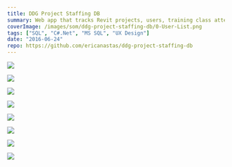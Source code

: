 ```yaml
---
title: DDG Project Staffing DB
summary: Web app that tracks Revit projects, users, training class attendance, and skills
coverImage: /images/som/ddg-project-staffing-db/0-User-List.png
tags: ["SQL", "C#.Net", "MS SQL", "UX Design"]
date: "2016-06-24"
repo: https://github.com/ericanastas/ddg-project-staffing-db
---
```


![](/images/som/ddg-project-staffing-db/0-User-List.png)

![](/images/som/ddg-project-staffing-db/2-User-Details.png)

![](/images/som/ddg-project-staffing-db/3-User-Skills.png)

![](/images/som/ddg-project-staffing-db/4-User-Training.png)

![](/images/som/ddg-project-staffing-db/5-User-Projects.png)

![](/images/som/ddg-project-staffing-db/6-Users-with-Skill.png)

![](/images/som/ddg-project-staffing-db/7-Project-Users.png)

![](/images/som/ddg-project-staffing-db/DDG-PSDB-Data-Diagram.png)
